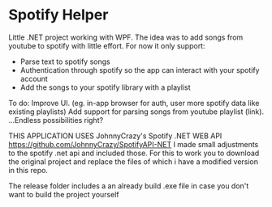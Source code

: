 # Spotify Helper

Little .NET project working with WPF.
The idea was to add songs from youtube to spotify with little effort.
For now it only support:
  - Parse text to spotify songs
  - Authentication through spotify so the app can interact with your spotify account
  - Add the songs to your spotify library with a playlist

To do:
Improve UI. (eg. in-app browser for auth, user more spotify data like existing playlists)
Add support for parsing songs from youtube playlist (link).
...Endless possibilities right?

THIS APPLICATION USES JohnnyCrazy's Spotify .NET WEB API https://github.com/JohnnyCrazy/SpotifyAPI-NET
I made small adjustments to the spotify .net api and included those. For this to work you to download the original project and replace the files of which i have a modified version in this repo.

The release folder includes a an already build .exe file in case you don't want to build the project yourself
